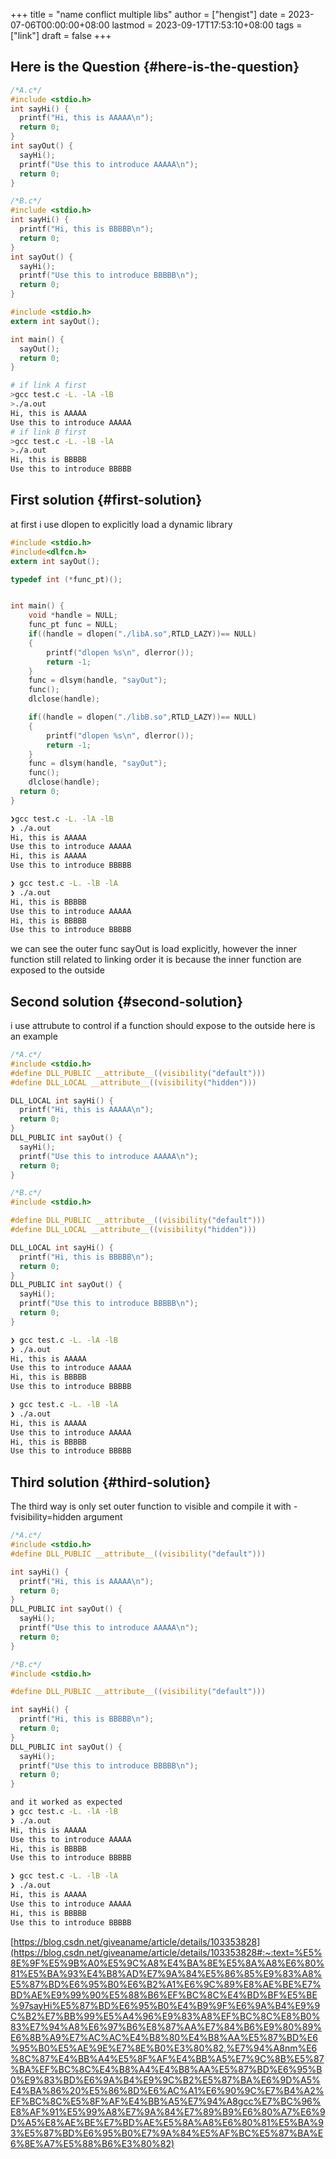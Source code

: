 +++
title = "name conflict multiple libs"
author = ["hengist"]
date = 2023-07-06T00:00:00+08:00
lastmod = 2023-09-17T17:53:10+08:00
tags = ["link"]
draft = false
+++

## Here is the Question {#here-is-the-question}

```c
/*A.c*/
#include <stdio.h>
int sayHi() {
  printf("Hi, this is AAAAA\n");
  return 0;
}
int sayOut() {
  sayHi();
  printf("Use this to introduce AAAAA\n");
  return 0;
}

```

```c
/*B.c*/
#include <stdio.h>
int sayHi() {
  printf("Hi, this is BBBBB\n");
  return 0;
}
int sayOut() {
  sayHi();
  printf("Use this to introduce BBBBB\n");
  return 0;
}

```

```c
#include <stdio.h>
extern int sayOut();

int main() {
  sayOut();
  return 0;
}

```

```bash
# if link A first
>gcc test.c -L. -lA -lB
>./a.out
Hi, this is AAAAA
Use this to introduce AAAAA
# if link B first
>gcc test.c -L. -lB -lA
>./a.out
Hi, this is BBBBB
Use this to introduce BBBBB
```


## First solution {#first-solution}

at first i use dlopen to explicitly load a dynamic library

```c
#include <stdio.h>
#include<dlfcn.h>
extern int sayOut();

typedef int (*func_pt)();


int main() {
    void *handle = NULL;
    func_pt func = NULL;
    if((handle = dlopen("./libA.so",RTLD_LAZY))== NULL)
    {
        printf("dlopen %s\n", dlerror());
        return -1;
    }
    func = dlsym(handle, "sayOut");
    func();
    dlclose(handle);

    if((handle = dlopen("./libB.so",RTLD_LAZY))== NULL)
    {
        printf("dlopen %s\n", dlerror());
        return -1;
    }
    func = dlsym(handle, "sayOut");
    func();
    dlclose(handle);
  return 0;
}

```

```bash
❯gcc test.c -L. -lA -lB
❯ ./a.out
Hi, this is AAAAA
Use this to introduce AAAAA
Hi, this is AAAAA
Use this to introduce BBBBB

❯ gcc test.c -L. -lB -lA
❯ ./a.out
Hi, this is BBBBB
Use this to introduce AAAAA
Hi, this is BBBBB
Use this to introduce BBBBB
```

we can see the outer func sayOut is load explicitly, however the inner function still related to linking order
it is because the inner function are exposed to the outside


## Second solution {#second-solution}

i use <span class="underline"><span class="underline">attrubute</span></span> to control if a function should expose to the outside
here is an example

```c
/*A.c*/
#include <stdio.h>
#define DLL_PUBLIC __attribute__((visibility("default")))
#define DLL_LOCAL __attribute__((visibility("hidden")))

DLL_LOCAL int sayHi() {
  printf("Hi, this is AAAAA\n");
  return 0;
}
DLL_PUBLIC int sayOut() {
  sayHi();
  printf("Use this to introduce AAAAA\n");
  return 0;
}

/*B.c*/
#include <stdio.h>

#define DLL_PUBLIC __attribute__((visibility("default")))
#define DLL_LOCAL __attribute__((visibility("hidden")))

DLL_LOCAL int sayHi() {
  printf("Hi, this is BBBBB\n");
  return 0;
}
DLL_PUBLIC int sayOut() {
  sayHi();
  printf("Use this to introduce BBBBB\n");
  return 0;
}

```

```bash
❯ gcc test.c -L. -lA -lB
❯ ./a.out
Hi, this is AAAAA
Use this to introduce AAAAA
Hi, this is BBBBB
Use this to introduce BBBBB

❯ gcc test.c -L. -lB -lA
❯ ./a.out
Hi, this is AAAAA
Use this to introduce AAAAA
Hi, this is BBBBB
Use this to introduce BBBBB
```


## Third solution {#third-solution}

The third way is only set outer function to visible
and compile it with -fvisibility=hidden argument

```c
/*A.c*/
#include <stdio.h>
#define DLL_PUBLIC __attribute__((visibility("default")))

int sayHi() {
  printf("Hi, this is AAAAA\n");
  return 0;
}
DLL_PUBLIC int sayOut() {
  sayHi();
  printf("Use this to introduce AAAAA\n");
  return 0;
}

/*B.c*/
#include <stdio.h>

#define DLL_PUBLIC __attribute__((visibility("default")))

int sayHi() {
  printf("Hi, this is BBBBB\n");
  return 0;
}
DLL_PUBLIC int sayOut() {
  sayHi();
  printf("Use this to introduce BBBBB\n");
  return 0;
}
```

```bash
and it worked as expected
❯ gcc test.c -L. -lA -lB
❯ ./a.out
Hi, this is AAAAA
Use this to introduce AAAAA
Hi, this is BBBBB
Use this to introduce BBBBB

❯ gcc test.c -L. -lB -lA
❯ ./a.out
Hi, this is AAAAA
Use this to introduce AAAAA
Hi, this is BBBBB
Use this to introduce BBBBB
```

[https://blog.csdn.net/giveaname/article/details/103353828](https://blog.csdn.net/giveaname/article/details/103353828#:~:text=%E5%8E%9F%E5%9B%A0%E5%9C%A8%E4%BA%8E%E5%8A%A8%E6%80%81%E5%BA%93%E4%B8%AD%E7%9A%84%E5%86%85%E9%83%A8%E5%87%BD%E6%95%B0%E6%B2%A1%E6%9C%89%E8%AE%BE%E7%BD%AE%E9%99%90%E5%88%B6%EF%BC%8C%E4%BD%BF%E5%BE%97sayHi%E5%87%BD%E6%95%B0%E4%B9%9F%E6%9A%B4%E9%9C%B2%E7%BB%99%E5%A4%96%E9%83%A8%EF%BC%8C%E8%B0%83%E7%94%A8%E6%97%B6%E8%87%AA%E7%84%B6%E9%80%89%E6%8B%A9%E7%AC%AC%E4%B8%80%E4%B8%AA%E5%87%BD%E6%95%B0%E5%AE%9E%E7%8E%B0%E3%80%82,%E7%94%A8nm%E6%8C%87%E4%BB%A4%E5%8F%AF%E4%BB%A5%E7%9C%8B%E5%87%BA%EF%BC%8C%E4%B8%A4%E4%B8%AA%E5%87%BD%E6%95%B0%E9%83%BD%E6%9A%B4%E9%9C%B2%E5%87%BA%E6%9D%A5%E4%BA%86%20%E5%86%8D%E6%AC%A1%E6%90%9C%E7%B4%A2%EF%BC%8C%E5%8F%AF%E4%BB%A5%E7%94%A8gcc%E7%BC%96%E8%AF%91%E5%99%A8%E7%9A%84%E7%89%B9%E6%80%A7%E6%9D%A5%E8%AE%BE%E7%BD%AE%E5%8A%A8%E6%80%81%E5%BA%93%E5%87%BD%E6%95%B0%E7%9A%84%E5%AF%BC%E5%87%BA%E6%8E%A7%E5%88%B6%E3%80%82)
